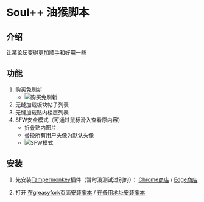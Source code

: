 # Soul++ 油猴脚本

## 介绍
让某论坛变得更加顺手和好用一些

## 功能
1. 购买免刷新
    - ![购买免刷新](https://user-images.githubusercontent.com/79921141/134916365-49f4de65-209a-47eb-a235-c61398a47d22.gif)
2. 无缝加载板块帖子列表
3. 无缝加载贴内楼层列表
4. SFW安全模式（可通过鼠标滑入查看原内容）
    - 折叠贴内图片
    - 替换所有用户头像为默认头像
    - ![SFW模式](https://user-images.githubusercontent.com/79921141/134918044-94e4c6aa-79ed-446a-8d93-98e350a5f0df.gif)




## 安装
1. 先安装[Tampermonkey](https://www.tampermonkey.net/)插件（暂时没测试过别的）： [Chrome商店](https://chrome.google.com/webstore/detail/tampermonkey/dhdgffkkebhmkfjojejmpbldmpobfkfo?hl=en) / [Edge商店](https://microsoftedge.microsoft.com/addons/detail/iikmkjmpaadaobahmlepeloendndfphd)

2. 打开 [在greasyfork页面安装脚本](https://greasyfork.org/zh-CN/scripts/432987-soul) / [在备用地址安装脚本](https://cdn.jsdelivr.net/gh/FetchTheMoon/UserScript/SouthPlusPlus.user.js)

